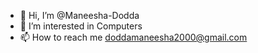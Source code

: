 - 👋 Hi, I’m @Maneesha-Dodda
- 👀 I’m interested in Computers  
- 📫 How to reach me doddamaneesha2000@gmail.com

<!---
Maneesha-Dodda/Maneesha-Dodda is a ✨ special ✨ repository because its `README.md` (this file) appears on your GitHub profile.
You can click the Preview link to take a look at your changes.
--->
